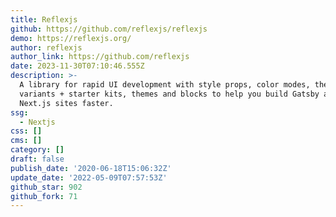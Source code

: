 ```yaml
---
title: Reflexjs
github: https://github.com/reflexjs/reflexjs
demo: https://reflexjs.org/
author: reflexjs
author_link: https://github.com/reflexjs
date: 2023-11-30T07:10:46.555Z
description: >-
  A library for rapid UI development with style props, color modes, themes and
  variants + starter kits, themes and blocks to help you build Gatsby and
  Next.js sites faster.
ssg:
  - Nextjs
css: []
cms: []
category: []
draft: false
publish_date: '2020-06-18T15:06:32Z'
update_date: '2022-05-09T07:57:53Z'
github_star: 902
github_fork: 71
---
```

